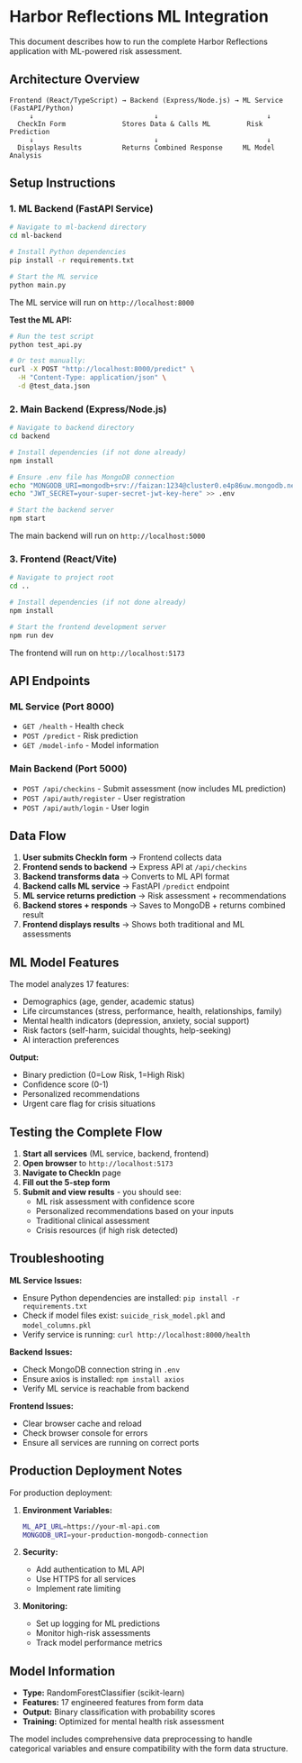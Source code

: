 # Harbor Reflections ML Integration

This document describes how to run the complete Harbor Reflections application with ML-powered risk assessment.

## Architecture Overview

```
Frontend (React/TypeScript) → Backend (Express/Node.js) → ML Service (FastAPI/Python)
     ↓                              ↓                           ↓
  CheckIn Form              Stores Data & Calls ML         Risk Prediction
     ↓                              ↓                           ↓
  Displays Results          Returns Combined Response     ML Model Analysis
```

## Setup Instructions

### 1. ML Backend (FastAPI Service)

```bash
# Navigate to ml-backend directory
cd ml-backend

# Install Python dependencies
pip install -r requirements.txt

# Start the ML service
python main.py
```

The ML service will run on `http://localhost:8000`

**Test the ML API:**
```bash
# Run the test script
python test_api.py

# Or test manually:
curl -X POST "http://localhost:8000/predict" \
  -H "Content-Type: application/json" \
  -d @test_data.json
```

### 2. Main Backend (Express/Node.js)

```bash
# Navigate to backend directory
cd backend

# Install dependencies (if not done already)
npm install

# Ensure .env file has MongoDB connection
echo "MONGODB_URI=mongodb+srv://faizan:1234@cluster0.e4p86uw.mongodb.net/Harbor-reflection" > .env
echo "JWT_SECRET=your-super-secret-jwt-key-here" >> .env

# Start the backend server
npm start
```

The main backend will run on `http://localhost:5000`

### 3. Frontend (React/Vite)

```bash
# Navigate to project root
cd ..

# Install dependencies (if not done already)
npm install

# Start the frontend development server
npm run dev
```

The frontend will run on `http://localhost:5173`

## API Endpoints

### ML Service (Port 8000)

- `GET /health` - Health check
- `POST /predict` - Risk prediction
- `GET /model-info` - Model information

### Main Backend (Port 5000)

- `POST /api/checkins` - Submit assessment (now includes ML prediction)
- `POST /api/auth/register` - User registration
- `POST /api/auth/login` - User login

## Data Flow

1. **User submits CheckIn form** → Frontend collects data
2. **Frontend sends to backend** → Express API at `/api/checkins`
3. **Backend transforms data** → Converts to ML API format
4. **Backend calls ML service** → FastAPI `/predict` endpoint
5. **ML service returns prediction** → Risk assessment + recommendations
6. **Backend stores + responds** → Saves to MongoDB + returns combined result
7. **Frontend displays results** → Shows both traditional and ML assessments

## ML Model Features

The model analyzes 17 features:
- Demographics (age, gender, academic status)
- Life circumstances (stress, performance, health, relationships, family)
- Mental health indicators (depression, anxiety, social support)
- Risk factors (self-harm, suicidal thoughts, help-seeking)
- AI interaction preferences

**Output:**
- Binary prediction (0=Low Risk, 1=High Risk)
- Confidence score (0-1)
- Personalized recommendations
- Urgent care flag for crisis situations

## Testing the Complete Flow

1. **Start all services** (ML service, backend, frontend)
2. **Open browser** to `http://localhost:5173`
3. **Navigate to CheckIn** page
4. **Fill out the 5-step form**
5. **Submit and view results** - you should see:
   - ML risk assessment with confidence score
   - Personalized recommendations based on your inputs
   - Traditional clinical assessment
   - Crisis resources (if high risk detected)

## Troubleshooting

**ML Service Issues:**
- Ensure Python dependencies are installed: `pip install -r requirements.txt`
- Check if model files exist: `suicide_risk_model.pkl` and `model_columns.pkl`
- Verify service is running: `curl http://localhost:8000/health`

**Backend Issues:**
- Check MongoDB connection string in `.env`
- Ensure axios is installed: `npm install axios`
- Verify ML service is reachable from backend

**Frontend Issues:**
- Clear browser cache and reload
- Check browser console for errors
- Ensure all services are running on correct ports

## Production Deployment Notes

For production deployment:

1. **Environment Variables:**
   ```bash
   ML_API_URL=https://your-ml-api.com
   MONGODB_URI=your-production-mongodb-connection
   ```

2. **Security:**
   - Add authentication to ML API
   - Use HTTPS for all services
   - Implement rate limiting

3. **Monitoring:**
   - Set up logging for ML predictions
   - Monitor high-risk assessments
   - Track model performance metrics

## Model Information

- **Type:** RandomForestClassifier (scikit-learn)
- **Features:** 17 engineered features from form data
- **Output:** Binary classification with probability scores
- **Training:** Optimized for mental health risk assessment

The model includes comprehensive data preprocessing to handle categorical variables and ensure compatibility with the form data structure.